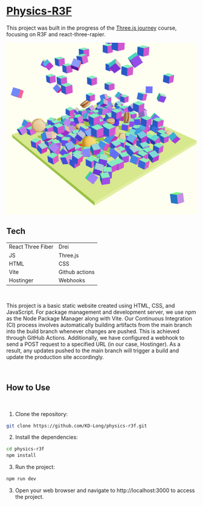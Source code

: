 # [Physics-R3F](https://physics-r3f.kyledlong.com)

This project was built in the progress of the [Three.js journey](https://threejs-journey.com) course, focusing on R3F and react-three-rapier.
<br>

![physics-r3f-image](./public/physics-r3f-image.png)



## Tech

|                   |               |
| ----------------- | ------------- |
| React Three Fiber | Drei          |
| JS                | Three.js      |
| HTML              | CSS           |
| Vite              | Github actions|
| Hostinger         | Webhooks      |



<br>

This project is a basic static website created using HTML, CSS, and JavaScript. For package management and development server, we use npm as the Node Package Manager along with Vite. Our Continuous Integration (CI) process involves automatically building artifacts from the main branch into the build branch whenever changes are pushed. This is achieved through GitHub Actions. Additionally, we have configured a webhook to send a POST request to a specified URL (in our case, Hostinger). As a result, any updates pushed to the main branch will trigger a build and update the production site accordingly.

<br>

## How to Use
<br>

1. Clone the repository:

```bash
git clone https://github.com/KD-Long/physics-r3f.git
```

2. Install the dependencies:

```bash
cd physics-r3f
npm install
```

3. Run the project:

```bash
npm run dev
```

3. Open your web browser and navigate to http://localhost:3000 to access the project.